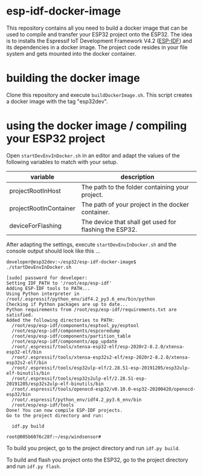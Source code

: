 # esp-idf-docker-image
This repository contains all you need to build a docker image that can be used to compile and transfer your ESP32 project onto the ESP32. The idea is to installs the Espressif IoT Development Framework V4.2 ([ESP-IDF](https://docs.espressif.com/projects/esp-idf/en/latest/esp32/)) and its dependencies in a docker image. The project code resides in your file system and gets mounted into the docker container. 

# building the docker image

Clone this repository and execute `buildDockerImage.sh`. This script creates a docker image with the tag "esp32dev".

# using the docker image / compiling your ESP32 project

Open `startDevEnvInDocker.sh` in an editor and adapt the values of the following variables to match with your setup.

|variable|description|
|----------------------|------------------------------------------------------|
|projectRootInHost     |The path to the folder containing your project.       |
|projectRootInContainer|The path of your project in the docker container.     |
|deviceForFlashing     |The device that shall get used for flashing the ESP32.|


After adapting the settings, execute `startDevEnvInDocker.sh` and the console output should look like this ...


```
developer@esp32dev:~/esp32/esp-idf-docker-image$ ./startDevEnvInDocker.sh 

[sudo] password for developer: 
Setting IDF_PATH to '/root/esp/esp-idf'
Adding ESP-IDF tools to PATH...
Using Python interpreter in /root/.espressif/python_env/idf4.2_py3.6_env/bin/python
Checking if Python packages are up to date...
Python requirements from /root/esp/esp-idf/requirements.txt are satisfied.
Added the following directories to PATH:
  /root/esp/esp-idf/components/esptool_py/esptool
  /root/esp/esp-idf/components/espcoredump
  /root/esp/esp-idf/components/partition_table
  /root/esp/esp-idf/components/app_update
  /root/.espressif/tools/xtensa-esp32-elf/esp-2020r2-8.2.0/xtensa-esp32-elf/bin
  /root/.espressif/tools/xtensa-esp32s2-elf/esp-2020r2-8.2.0/xtensa-esp32s2-elf/bin
  /root/.espressif/tools/esp32ulp-elf/2.28.51-esp-20191205/esp32ulp-elf-binutils/bin
  /root/.espressif/tools/esp32s2ulp-elf/2.28.51-esp-20191205/esp32s2ulp-elf-binutils/bin
  /root/.espressif/tools/openocd-esp32/v0.10.0-esp32-20200420/openocd-esp32/bin
  /root/.espressif/python_env/idf4.2_py3.6_env/bin
  /root/esp/esp-idf/tools
Done! You can now compile ESP-IDF projects.
Go to the project directory and run:

  idf.py build

root@005b6076c28f:~/esp/windsensor#
```

To build you project, go to the project directory and run `idf.py build`.

To build and flash you project onto the ESP32, go to the project directory and run `idf.py flash`.
